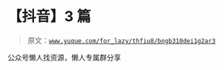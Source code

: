 # 【抖音】3 篇

> 原文：[`www.yuque.com/for_lazy/thfiu8/bngb310dei1g2ar3`](https://www.yuque.com/for_lazy/thfiu8/bngb310dei1g2ar3)

<ne-p id="u69fc4d02" data-lake-id="u69fc4d02"><ne-text id="ud5a943f9">公众号懒人找资源，懒人专属群分享</ne-text></ne-p>